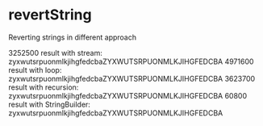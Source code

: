 # revertString
Reverting strings in different approach


3252500 result with stream: zyxwutsrpuonmlkjihgfedcbaZYXWUTSRPUONMLKJIHGFEDCBA
4971600 result with loop: zyxwutsrpuonmlkjihgfedcbaZYXWUTSRPUONMLKJIHGFEDCBA
3623700 result with recursion: zyxwutsrpuonmlkjihgfedcbaZYXWUTSRPUONMLKJIHGFEDCBA
60800 result with StringBuilder: zyxwutsrpuonmlkjihgfedcbaZYXWUTSRPUONMLKJIHGFEDCBA
